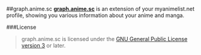 ##graph.anime.sc
[**graph.anime.sc**](http://graph.anime.sc) is an extension of your myanimelist.net profile, showing you various information about your anime and manga.

###License
>graph.anime.sc is licensed under the [GNU General Public License version 3](http://www.gnu.org/licenses/gpl-3.0.html) or later.
